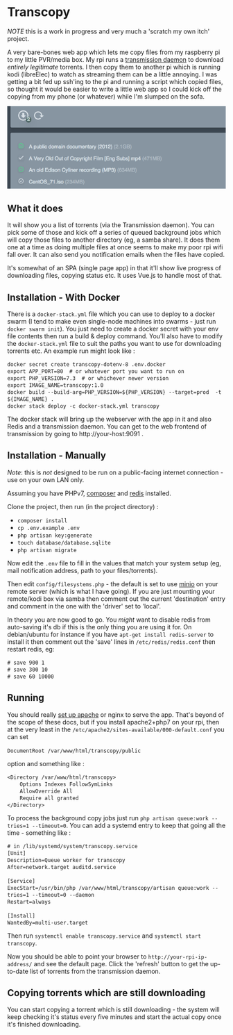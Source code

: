 # Transcopy

*NOTE* this is a work in progress and very much a 'scratch my own itch' project.

A very bare-bones web app which lets me copy files from my raspberry pi to my little PVR/media box.  My rpi runs a [transmission daemon](http://www.techjawab.com/2014/08/how-to-install-transmission-on.html) to download *entirely legitimate* torrents.  I then copy them to another pi which is running kodi (libreElec) to watch as streaming them can be a little annoying.  I was getting a bit fed up ssh'ing to the pi and running a script which copied files, so thought it would be easier to write a little web app so I could kick off the copying from my phone (or whatever) while I'm slumped on the sofa.

![transcopy](./transcopy.png)

## What it does

It will show you a list of torrents (via the Transmission daemon).  You can pick some of those and kick off a series of queued background jobs which will copy those files to another directory (eg, a samba share).  It does them one at a time as doing multiple files at once seems to make my poor rpi wifi fall over.  It can also send you notification emails when the files have copied.

It's somewhat of an SPA (single page app) in that it'll show live progress of downloading files, copying status etc. It uses
Vue.js to handle most of that.

## Installation - With Docker

There is a `docker-stack.yml` file which you can use to deploy to a docker swarm (I tend to make even single-node machines into swarms - just run `docker swarm init`).  You just need to create a docker secret with your env file contents then run a build & deploy command.  You'll also have to modify the `docker-stack.yml` file to suit the paths you want to use for downloading torrents etc.  An example run might look like :
```
docker secret create transcopy-dotenv-8 .env.docker
export APP_PORT=80  # or whatever port you want to run on
export PHP_VERSION=7.3  # or whichever newer version
export IMAGE_NAME=transcopy:1.0
docker build --build-arg=PHP_VERSION=${PHP_VERSION} --target=prod  -t ${IMAGE_NAME} .
docker stack deploy -c docker-stack.yml transcopy
```
The docker stack will bring up the webserver with the app in it and also Redis and a transmission daemon.  You can get to the web frontend of transmission by going to http://your-host:9091 .

## Installation - Manually

*Note*: this is _not_ designed to be run on a public-facing internet connection - use on your own LAN only.

Assuming you have PHPv7, [composer](https://getcomposer.org/) and [redis](https://redis.io/) installed.

Clone the project, then run (in the project directory) :

* `composer install`
* `cp .env.example .env`
* `php artisan key:generate`
* `touch database/database.sqlite`
* `php artisan migrate`

Now edit the `.env` file to fill in the values that match your system setup (eg, mail notification address, path to your files/torrents).

Then edit `config/filesystems.php` - the default is set to use [minio](https://minio.io/) on your remote server (which is what I have going).  If you are just mounting your remote/kodi box via samba then comment out the current 'destination' entry and comment in the one with the 'driver' set to 'local'.

In theory you are now good to go.  You *might* want to disable redis from auto-saving it's db if this is the only thing
you are using it for.  On debian/ubuntu for instance if you have `apt-get install redis-server` to install it then comment out
the 'save' lines in `/etc/redis/redis.conf` then restart redis, eg:

```
# save 900 1
# save 300 10
# save 60 10000
```

## Running

You should really [set up apache](https://blog.mythic-beasts.com/2017/03/22/php7-on-a-raspberry-pi-3-in-the-cloud/) or nginx to serve the app.  That's beyond of the scope of these docs, but if you install apache2+php7 on your rpi, then at the very least in the `/etc/apache2/sites-available/000-default.conf` you can set

 `DocumentRoot /var/www/html/transcopy/public`

option and something like :

```
<Directory /var/www/html/transcopy>
	Options Indexes FollowSymLinks
	AllowOverride All
	Require all granted
</Directory>
```

To process the background copy jobs just run `php artisan queue:work --tries=1 --timeout=0`. You can add a systemd entry to keep that going all the time - something like :

```
# in /lib/systemd/system/transcopy.service
[Unit]
Description=Queue worker for transcopy
After=network.target auditd.service

[Service]
ExecStart=/usr/bin/php /var/www/html/transcopy/artisan queue:work --tries=1 --timeout=0 --daemon
Restart=always

[Install]
WantedBy=multi-user.target
```

Then run `systemctl enable transcopy.service` and `systemctl start transcopy`.

Now you should be able to point your browser to `http://your-rpi-ip-address/` and see the default page.  Click the 'refresh' button to get the up-to-date list of torrents from the transmission daemon.

## Copying torrents which are still downloading

You can start copying a torrent which is still downloading - the system will keep
checking it's status every five minutes and start the actual copy once it's
finished downloading.  

